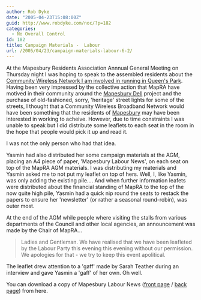 ```yaml
---
author: Rob Dyke
date: "2005-04-23T15:08:00Z"
guid: http://www.robdyke.com/noc/?p=182
categories:
  - No Overall Control
id: 182
title: Campaign Materials -  Labour
url: /2005/04/23/campaign-materials-labour-6-2/
---
```

At the Mapesbury Residents Association Annnual General Meeting on Thursday night I was hoping to speak to the assembled residents about the [Community Wireless Network I am involved in running in Queen's Park](http://www.queenspark.me.uk). Having been very impressed by the collective action that MapRA have motived in their community around the [Mapesbury Dell](http://www.mapesbury-dell.org/) project and the purchase of old-fashioned, sorry, 'heritage' street lights for some of the streets, I thought that a Community Wireless Broadband Network would have been something that the residents of [Mapesbury](http://www.mapesbury.me.uk) may have been interested in working to acheive. However, due to time constraints I was unable to speak but I did distribute some leaflets to each seat in the room in the hope that people would pick it up and read it.

I was not the only person who had that idea.

Yasmin had also distributed her some campaign materials at the AGM, placing an A4 piece of paper, 'Mapesbury Labour News', on each seat on top of the MapRA AGM materials. I was distributing my materials and Yasmin asked me to not put my leaflet on top of hers. Well, I, like Yasmin, was only adding the existing pile.... And when further information leafets were distributed about the financial standing of MapRA to the top of the now quite high pile, Yasmin had a quick nip round the seats to restack the papers to ensure her 'newsletter' (or rather a seasonal round-robin), was outer most.

At the end of the AGM while people where visiting the stalls from various departments of the Council and other local agencies, an announcement was made by the Chair of MapRA...

> Ladies and Gentleman. We have realised that we have been leafleted by the Labour Party this evening this evening without our permission. We apologies for that - we try to keep this event apolitical.

The leaflet drew attention to a 'gaff' made by Sarah Teather during an interview and gave Yasmin a 'gaff' of her own. Oh well.

You can download a copy of Mapesbury Labour News ([front page](http://www.comwifinet.com/becampaign/mapesbury-labour-news-front.jpg) / [back page](http://www.comwifinet.com/becampaign/mapesbury-labour-news-back.jpg)) from here.